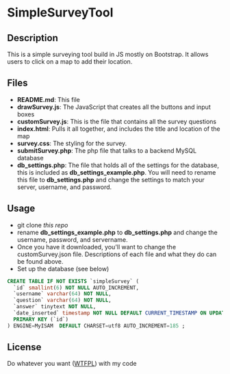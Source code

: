 SimpleSurveyTool
================

Description
-----------
This is a simple surveying tool build in JS mostly on Bootstrap.  It allows users to click on a map to add their location.

Files
-----
* **README.md**: This file
* **drawSurvey.js**: The JavaScript that creates all the buttons and input boxes
* **customSurvey.js**: This is the file that contains all the survey questions
* **index.html**: Pulls it all together, and includes the title and location of the map
* **survey.css**: The styling for the survey.
* **submitSurvey.php**: The php file that talks to a backend MySQL database
* **db_settings.php**: The file that holds all of the settings for the database, this is included as **db_settings_example.php**. You will need to rename this file to **db_settings.php** and change the settings to match your server, username, and password.

Usage
-----
* git clone _this repo_
* rename **db_settings_example.php** to **db_settings.php** and change the username, password, and servername.
* Once you have it downloaded, you'll want to change the customSurvey.json file.  Descriptions of each file and what they do can be found above.
* Set up the database (see below)

```sql
CREATE TABLE IF NOT EXISTS `simpleSurvey` (
  `id` smallint(6) NOT NULL AUTO_INCREMENT,
  `username` varchar(64) NOT NULL,
  `question` varchar(64) NOT NULL,
  `answer` tinytext NOT NULL,
  `date_inserted` timestamp NOT NULL DEFAULT CURRENT_TIMESTAMP ON UPDATE CURRENT_TIMESTAMP,
  PRIMARY KEY (`id`)
) ENGINE=MyISAM  DEFAULT CHARSET=utf8 AUTO_INCREMENT=185 ;
```

License
-------
Do whatever you want ([WTFPL](http://en.wikipedia.org/wiki/WTFPL)) with my code

